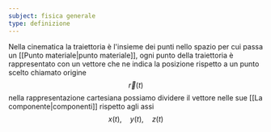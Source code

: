 ```yaml
---
subject: fisica generale
type: definizione
---
```

Nella cinematica la traiettoria è l'insieme dei punti nello spazio per cui passa un [[Punto materiale|punto materiale]], ogni punto della traiettoria è rappresentato con un vettore che ne indica la posizione rispetto a un punto scelto chiamato origine
$$
\vec{r}(t)
$$
nella rappresentazione cartesiana possiamo dividere il vettore nelle sue [[La componente|componenti]] rispetto agli assi 
$$
x(t),\quad y(t),\quad z(t)
$$
